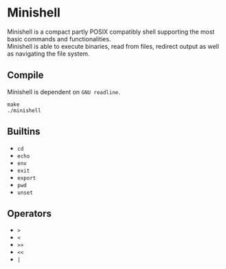 # Minishell
Minishell is a compact partly POSIX compatibly shell supporting the most basic commands and functionalities. </br>
Minishell is able to execute binaries, read from files, redirect output as well as navigating the file system.

## Compile
Minishell is dependent on ```GNU readline```.</br>
```
make
./minishell
```

## Builtins
- ```cd```
- ```echo```
- ```env```
- ```exit```
- ```export```
- ```pwd```
- ```unset```

## Operators
- ```>```
- ```<```
- ```>>```
- ```<<```
- ```|```
